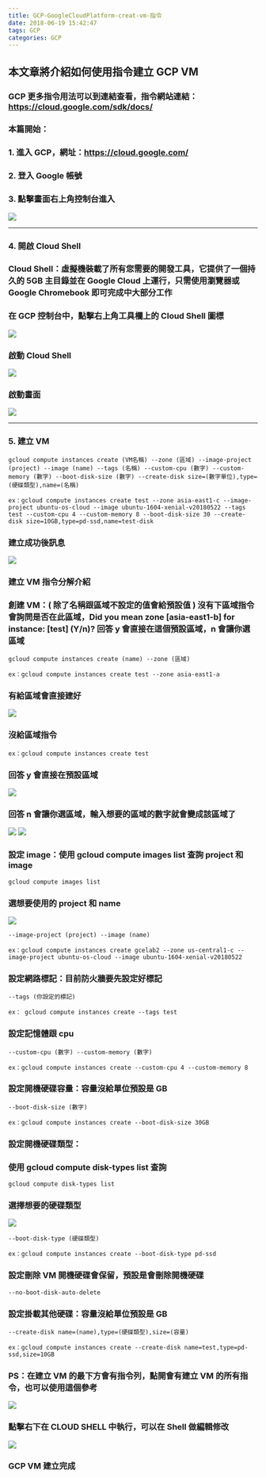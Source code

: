 ```yaml
---
title: GCP-GoogleCloudPlatform-creat-vm-指令
date: 2018-06-19 15:42:47
tags: GCP
categories: GCP
---
```


## 本文章將介紹如何使用指令建立 GCP VM

### GCP 更多指令用法可以到連結查看，指令網站連結：https://cloud.google.com/sdk/docs/

<!-- more -->

### 本篇開始：

### 1. 進入 GCP，網址：https://cloud.google.com/

### 2. 登入 Google 帳號

### 3. 點擊畫面右上角控制台進入

![ ](images/1.png)

***

### 4. 開啟 Cloud Shell

### Cloud Shell：虛擬機裝載了所有您需要的開發工具，它提供了一個持久的 5GB 主目錄並在 Google Cloud 上運行，只需使用瀏覽器或 Google Chromebook 即可完成中大部分工作

### 在 GCP 控制台中，點擊右上角工具欄上的 Cloud Shell 圖標

![ ](images/2.2.png)

### 啟動 Cloud Shell

![ ](images/3.1.png)

### 啟動畫面

![ ](images/4.1.png)

***

### 5. 建立 VM

```
gcloud compute instances create (VM名稱) --zone (區域) --image-project (project) --image (name) --tags (名稱) --custom-cpu (數字) --custom-memory (數字) --boot-disk-size (數字) --create-disk size=(數字單位),type=(硬碟類型),name=(名稱)
```

```
ex：gcloud compute instances create test --zone asia-east1-c --image-project ubuntu-os-cloud --image ubuntu-1604-xenial-v20180522 --tags test --custom-cpu 4 --custom-memory 8 --boot-disk-size 30 --create-disk size=10GB,type=pd-ssd,name=test-disk
```

### 建立成功後訊息

![ ](images/16.png)

### 建立 VM 指令分解介紹

### 創建 VM：( 除了名稱跟區域不設定的值會給預設值 ) 沒有下區域指令會詢問是否在此區域，Did you mean zone [asia-east1-b] for instance: [test] (Y/n)? 回答 y 會直接在這個預設區域，n 會讓你選區域

```
gcloud compute instances create (name) --zone (區域)
```

```
ex：gcloud compute instances create test --zone asia-east1-a
```

### 有給區域會直接建好

![ ](images/14.png)

### 沒給區域指令

```
ex：gcloud compute instances create test
```

### 回答 y 會直接在預設區域

![ ](images/11.png)

### 回答 n 會讓你選區域，輸入想要的區域的數字就會變成該區域了

![ ](images/12.png)
![ ](images/13.1.png)

### 設定 image：使用 gcloud compute images list 查詢 project 和 image

```
gcloud compute images list
```

### 選想要使用的 project 和 name

![ ](images/10.png)

```
--image-project (project) --image (name)
```

```
ex：gcloud compute instances create gcelab2 --zone us-central1-c --image-project ubuntu-os-cloud --image ubuntu-1604-xenial-v20180522
```

### 設定網路標記：目前防火牆要先設定好標記

```
--tags (你設定的標記)
```

```
ex： gcloud compute instances create --tags test
```

### 設定記憶體跟 cpu

```
--custom-cpu (數字) --custom-memory (數字)
```

```
ex：gcloud compute instances create --custom-cpu 4 --custom-memory 8
```

### 設定開機硬碟容量：容量沒給單位預設是 GB

```
--boot-disk-size (數字)
```

```
ex：gcloud compute instances create --boot-disk-size 30GB
```

### 設定開機硬碟類型：

### 使用 gcloud compute disk-types list 查詢

```
gcloud compute disk-types list
```

### 選擇想要的硬碟類型

![ ](images/15.png)

```
--boot-disk-type (硬碟類型)
```

```
ex：gcloud compute instances create --boot-disk-type pd-ssd
```

### 設定刪除 VM 開機硬碟會保留，預設是會刪除開機硬碟

```
--no-boot-disk-auto-delete
```

### 設定掛載其他硬碟：容量沒給單位預設是 GB

```
--create-disk name=(name),type=(硬碟類型),size=(容量)
```

```
ex：gcloud compute instances create --create-disk name=test,type=pd-ssd,size=10GB
```

### PS：在建立 VM 的最下方會有指令列，點開會有建立 VM 的所有指令，也可以使用這個參考

![ ](images/5.png)

### 點擊右下在 CLOUD SHELL 中執行，可以在 Shell 做編輯修改

![ ](images/6.png)

### GCP VM 建立完成
